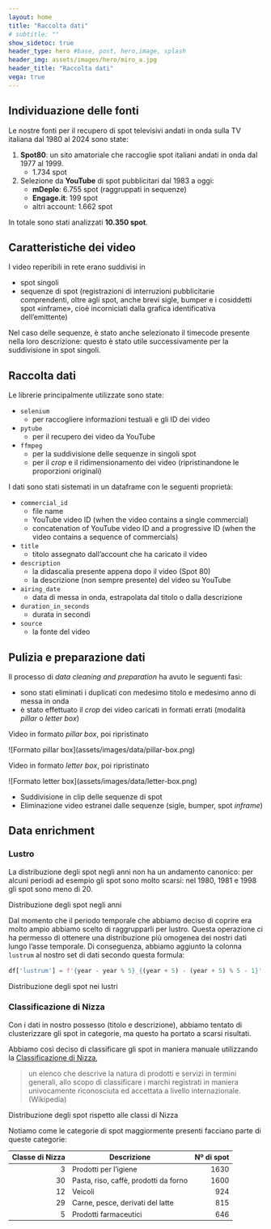 ```yaml
---
layout: home
title: "Raccolta dati"
# subtitle: ""
show_sidetoc: true
header_type: hero #base, post, hero,image, splash
header_img: assets/images/hero/miro_a.jpg
header_title: "Raccolta dati"
vega: true
---
```


## Individuazione delle fonti

Le nostre fonti per il recupero di spot televisivi andati in onda sulla TV italiana dal 1980 al 2024 sono state:

1. **Spot80**: un sito amatoriale che raccoglie spot italiani andati in onda dal 1977 al 1999.
    - 1.734 spot
2. Selezione da **YouTube** di spot pubblicitari dal 1983 a oggi:
    - **mDeplo**: 6.755 spot (raggruppati in sequenze)
    - **Engage.it**: 199 spot
    - altri account: 1.662 spot

In totale sono stati analizzati **10.350 spot**.

## Caratteristiche dei video

I video reperibili in rete erano suddivisi in

- spot singoli
- sequenze di spot (registrazioni di interruzioni pubblicitarie comprendenti, oltre agli spot, anche brevi sigle,
  bumper e i cosiddetti spot «inframe», cioè incorniciati dalla grafica identificativa dell’emittente)

Nel caso delle sequenze, è stato anche selezionato il timecode presente nella loro descrizione:
questo è stato utile successivamente per la suddivisione in spot singoli.

## Raccolta dati

Le librerie principalmente utilizzate sono state:

- `selenium`
    - per raccogliere informazioni testuali e gli ID dei video
- `pytube`
    - per il recupero dei video da YouTube
- `ffmpeg`
    - per la suddivisione delle sequenze in singoli spot
    - per il _crop_ e il ridimensionamento dei video (ripristinandone le proporzioni originali)

I dati sono stati sistemati in un dataframe con le seguenti proprietà:

- `commercial_id`
    - file name
    - YouTube video ID (when the video contains a single commercial)
    - concatenation of YouTube video ID and a progressive ID (when the video contains a sequence of commercials)
- `title`
    - titolo assegnato dall’account che ha caricato il video
- `description`
    - la didascalia presente appena dopo il video (Spot 80)
    - la descrizione (non sempre presente) del video su YouTube
- `airing_date`
    - data di messa in onda, estrapolata dal titolo o dalla descrizione
- `duration_in_seconds`
    - durata in secondi
- `source`
    - la fonte del video

## Pulizia e preparazione dati

Il processo di _data cleaning and preparation_ ha avuto le seguenti fasi:

- sono stati eliminati i duplicati con medesimo titolo e medesimo anno di messa in onda
- è stato effettuato il _crop_ dei video caricati in formati errati (modalità _pillar_ o _letter box_)

<p class="caption">Video in formato <em>pillar box</em>, poi ripristinato</p>
![Formato pillar box](assets/images/data/pillar-box.png)

<p class="caption">Video in formato <em>letter box</em>, poi ripristinato</p>
![Formato letter box](assets/images/data/letter-box.png)

- Suddivisione in clip delle sequenze di spot
- Eliminazione video estranei dalle sequenze (sigle, bumper, spot _inframe_)

## Data enrichment

### Lustro

La distribuzione degli spot negli anni non ha un andamento canonico: per alcuni periodi ad esempio gli spot sono molto
scarsi: nel 1980, 1981 e 1998 gli spot sono meno di 20.

<p class="caption">
Distribuzione degli spot negli anni
</p>
<vegachart schema-url="{{site.baseurl}}/assets/charts/data_charts/commercial_distribution_per_year.json" style="width: 100%; height:640px;"></vegachart>

Dal momento che il periodo temporale che abbiamo deciso di coprire era molto ampio abbiamo scelto di raggrupparli per
lustro. Questa operazione ci ha permesso di ottenere una distribuzione più omogenea dei nostri dati lungo l’asse
temporale. Di conseguenza, abbiamo aggiunto la colonna `lustrum` al nostro set di dati secondo questa formula:

```python
df['lustrum'] = f'{year - year % 5}_{(year + 5) - (year + 5) % 5 - 1}'
```

<p class="caption">Distribuzione degli spot nei lustri</p>
<vegachart schema-url="{{site.baseurl}}/assets/charts/data_charts/commercial_distribution_per_lustrum.json" style="width: 100%; height:320px;"></vegachart>

### Classificazione di Nizza

Con i dati in nostro possesso (titolo e descrizione), abbiamo tentato di clusterizzare gli spot in categorie, ma questo
ha portato a scarsi risultati.

Abbiamo così deciso di classificare gli spot in maniera manuale utilizzando
la [Classificazione di Nizza](https://it.wikipedia.org/wiki/Classificazione_di_Nizza),

> un elenco che descrive la natura di prodotti e servizi in termini generali, allo scopo
> di classificare i marchi registrati in maniera univocamente riconosciuta ed accettata a livello internazionale.
> (Wikipedia)

<p class="caption">Distribuzione degli spot rispetto alle classi di Nizza</p>
<vegachart schema-url="{{site.baseurl}}/assets/charts/data_charts/nice_classification_count.json" style="width: 100%; height:600px;"></vegachart>

Notiamo come le categorie di spot maggiormente presenti facciano parte di queste categorie:

| Classe di Nizza | Descrizione                           | Nº di spot |
|----------------:|---------------------------------------|-----------:|
|               3 | Prodotti per l’igiene                 |       1630 |
|              30 | Pasta, riso, caffè, prodotti da forno |       1600 |
|              12 | Veicoli                               |        924 |
|              29 | Carne, pesce, derivati del latte      |        815 |
|               5 | Prodotti farmaceutici                 |        646 |
